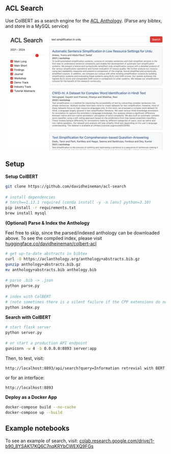 ## ACL Search

Use ColBERT as a search engine for the [ACL Anthology](https://aclanthology.org/). (Parse any bibtex, and store in a MySQL service)

<div align="center">
    <img src="./src/static/demo.jpg" width="600" />
</div>

## Setup

**Setup ColBERT**
```sh
git clone https://github.com/davidheineman/acl-search

# install dependencies
# torch==1.13.1 required (conda install -y -n [env] python=3.10)
pip install -r requirements.txt
brew install mysql
```

**(Optional) Parse & Index the Anthology**

Feel free to skip, since the parsed/indexed anthology can be downloaded above. To see the compiled index, please visit [huggingface.co/davidheineman/colbert-acl](https://huggingface.co/davidheineman/colbert-acl) 

```sh
# get up-to-date abstracts in bibtex
curl -O https://aclanthology.org/anthology+abstracts.bib.gz
gunzip anthology+abstracts.bib.gz
mv anthology+abstracts.bib anthology.bib

# parse .bib -> .json
python parse.py

# index with ColBERT 
# (note sometimes there is a silent failure if the CPP extensions do not exist)
python index.py
```

**Search with ColBERT**

```sh
# start flask server
python server.py

# or start a production API endpoint
gunicorn -w 4 -b 0.0.0.0:8893 server:app
```

Then, to test, visit:
```
http://localhost:8893/api/search?query=Information retrevial with BERT
```
or for an interface:
```
http://localhost:8893
```

**Deploy as a Docker App**
```sh
docker-compose build --no-cache
docker-compose up --build
```

## Example notebooks

To see an example of search, visit:
[colab.research.google.com/drive/1-b90_8YSAK17KQ6C7nqKRYbCWEXQ9FGs](https://colab.research.google.com/drive/1-b90_8YSAK17KQ6C7nqKRYbCWEXQ9FGs?usp=sharing)

<!-- ## Notes
- See: 
    - https://github.com/stanford-futuredata/ColBERT/blob/main/colbert/index_updater.py
    - https://github.com/stanford-futuredata/ColBERT/issues/111

- TODO:
    - On UI
        - Colors: make the colors resemble the ACL page much closer
            - There's still a bunch of blue from the bootstrap themeing
        - Smaller line spacing for abstract text
        - Add "PDF" button
        - Justify the result metadata (Year, venue, etc.) so the content all starts at the same vertical position
        - Add a "Expand" button at the end of the abstract
        - Make the results scrollable, without scrolling the rest of the page
        - Put two sliders on the year range (and make the years selectable, with the years at both ends of the bar)
        - If the user selects certain venues, remember these venues
        - Add a dropdown under the "Workshop" box to select specific workshops

    - Include the title in the indexing
    
    - (First seperate github and HF, then deploy as a container app)
    - Deploy: https://console.cloud.google.com/run/create?enableapi=true&hl=en&project=light-lambda-256623
    - https://docs.docker.com/language/python/configure-ci-cd/

    - Have articles before 2020

    - Maybe make the UI more compressed like this: https://aclanthology.org/events/eacl-2024/#2024eacl-long

    - Put query in URL (?q=XXX)

    - Move code to github and index to hf, then use this to download the index:
        from huggingface_hub import snapshot_download

        # Download indexed repo at: https://huggingface.co/davidheineman/colbert-acl
        !mkdir "acl"
        index_name = snapshot_download(repo_id="davidheineman/colbert-acl", local_dir="acl")
    - Make indexing much easier 
        (currently, the setup involves manually copying the CPP files becuase there is a silent failure, this also should be possible to do on Google Collab, or even MPS)
        - Make index save in parent folder
        - Fix "sanity check" in index.py
    - Profile bibtexparser.load(f) (why so slow)
    - Ship as a containerized service
    - Scrape: 
        - https://proceedings.neurips.cc/
        - https://dblp.uni-trier.de/db/conf/iclr/index.html
        - openreview
 -->